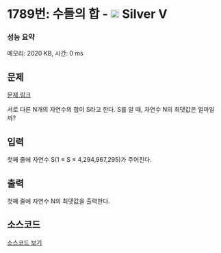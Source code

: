 # 1789번: 수들의 합 - <img src="https://static.solved.ac/tier_small/6.svg" style="height:20px" /> Silver V

<!-- performance -->
### 성능 요약
메모리: 2020 KB, 시간: 0 ms
<!-- end -->

## 문제

[문제 링크](https://boj.kr/1789)

<p>서로 다른 N개의 자연수의 합이 S라고 한다. S를 알 때, 자연수 N의 최댓값은 얼마일까?</p>

## 입력

<p>첫째 줄에 자연수 S(1 ≤ S ≤ 4,294,967,295)가 주어진다.</p>

## 출력

<p>첫째 줄에 자연수 N의 최댓값을 출력한다.</p>

## 소스코드

[소스코드 보기](수들의%20합.cpp)